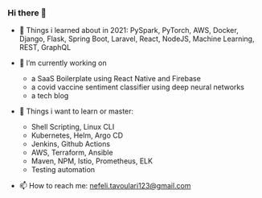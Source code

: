 ### Hi there 👋

- 🔭 Things i learned about in 2021: PySpark, PyTorch, AWS, Docker, Django, Flask, Spring Boot, Laravel, React, NodeJS, Machine Learning, REST, GraphQL

- 🌱 I’m currently working on 
  - a SaaS Boilerplate using React Native and Firebase
  - a covid vaccine sentiment classifier using deep neural networks
  - a tech blog

- :dart: Things i want to learn or master:
  -  Shell Scripting, Linux CLI
  -  Kubernetes, Helm, Argo CD
  -  Jenkins, Github Actions
  -  AWS, Terraform, Ansible
  -  Maven, NPM, Istio, Prometheus, ELK
  -  Testing automation


- 📫 How to reach me: nefeli.tavoulari123@gmail.com
